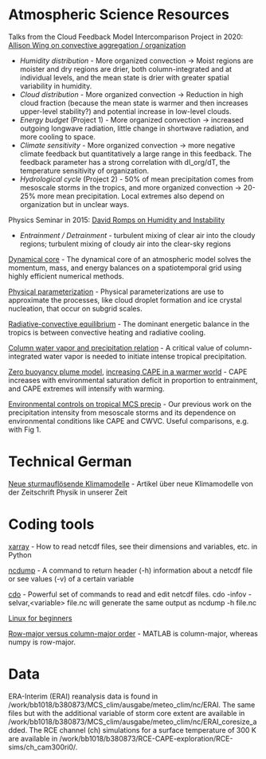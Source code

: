 # Atmospheric Science Resources

Talks from the Cloud Feedback Model Intercomparison Project in 2020: [Allison Wing on convective aggregation / organization](https://www.youtube.com/watch?v=EImE4z_POwA)
- *Humidity distribution* - More organized convection &#8594; Moist regions are moister and dry regions are drier, both column-integrated and at individual levels, and the mean state is drier with greater spatial variability in humidity.
- *Cloud distribution* - More organized convection &#8594; Reduction in high cloud fraction (because the mean state is warmer and then increases upper-level stability?) and potential increase in low-level clouds.
- *Energy budget* (Project 1) - More organized convection &#8594; increased outgoing longwave radiation, little change in shortwave radiation, and more cooling to space.
- *Climate sensitivity* - More organized convection &#8594; more negative climate feedback but quantitatively a large range in this feedback. The feedback parameter has a strong correlation with dI_org/dT, the temperature sensitivity of organization.
- *Hydrological cycle* (Project 2) - 50% of mean precipitation comes from mesoscale storms in the tropics, and more organized convection &#8594; 20-25% more mean precipitation. Local extremes also depend on organization but in unclear ways.

Physics Seminar in 2015: [David Romps on Humidity and Instability](https://youtu.be/FN7k2ZT1DqY)
- *Entrainment / Detrainment* - turbulent mixing of clear air into the cloudy regions; turbulent mixing of cloudy air into the clear-sky regions

[Dynamical core](dynamical-core.pdf) - The dynamical core of an atmospheric model solves the momentum, mass, and energy balances on a spatiotemporal grid using highly efficient numerical methods.

[Physical parameterization](physical-parameterizations.pdf) - Physical parameterizations are use to approximate the processes, like cloud droplet formation and ice crystal nucleation, that occur on subgrid scales.

[Radiative-convective equilibrium](radiative-convective-equilibrium.pdf) - The dominant energetic balance in the tropics is between convective heating and radiative cooling.

[Column water vapor and precipitation relation](peters-and-neelin.pdf) - A critical value of column-integrated water vapor is needed to initiate intense tropical precipitation.

[Zero buoyancy plume model](https://singh.sci.monash.edu/plume.shtml), [increasing CAPE in a warmer world](https://www.pnas.org/content/pnas/114/44/11657.full.pdf) - CAPE increases with environmental saturation deficit in proportion to entrainment, and CAPE extremes will intensify with warming.

[Environmental controls on tropical MCS precip](schiro-et-al.pdf) - Our previous work on the precipitation intensity from mesoscale storms and its dependence on environmental conditions like CAPE and CWVC. Useful comparisons, e.g. with Fig 1.

# Technical German

[Neue sturmauflösende Klimamodelle](stuermische-zeiten-fuer-klimaforschung.pdf) - Artikel über neue Klimamodelle von der Zeitschrift Physik in unserer Zeit

# Coding tools

[xarray](https://xarray-contrib.github.io/xarray-tutorial/oceanhackweek-2020/xarray-oceanhackweek20.html) - How to read netcdf files, see their dimensions and variables, etc. in Python

[ncdump](https://www.unidata.ucar.edu/software/netcdf/workshops/2011/utilities/NcdumpExamples.html) - A command to return header (-h) information about a netcdf file or see values (-v) of a certain variable

[cdo](https://code.mpimet.mpg.de/projects/cdo/embedded/cdo.pdf) - Powerful set of commands to read and edit netcdf files. cdo -infov -selvar,\<variable\> file.nc will generate the same output as ncdump -h file.nc

[Linux for beginners](https://ubuntu.com/tutorials/command-line-for-beginners#1-overview)

[Row-major versus column-major order](https://en.wikipedia.org/wiki/Row-_and_column-major_order) - MATLAB is column-major, whereas numpy is row-major.

# Data

ERA-Interim (ERAI) reanalysis data is found in /work/bb1018/b380873/MCS_clim/ausgabe/meteo\_clim/nc/ERAI. The same files but with the additional variable of storm core extent are available in /work/bb1018/b380873/MCS_clim/ausgabe/meteo\_clim/nc/ERAI_coresize_added. The RCE channel (ch) simulations for a surface temperature of 300 K are available in /work/bb1018/b380873/RCE-CAPE-exploration/RCE-sims/ch_cam300ri0/.
